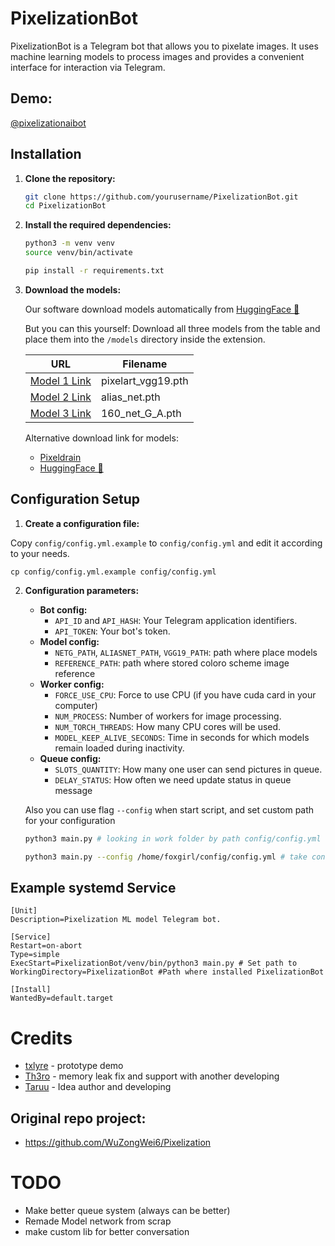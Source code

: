 # PixelizationBot

PixelizationBot is a Telegram bot that allows you to pixelate images. It uses machine learning models to process images and provides a convenient interface for interaction via Telegram.

## Demo:
[@pixelizationaibot](https://t.me/pixelizationaibot)

## Installation

1. **Clone the repository:**

   ```bash
   git clone https://github.com/yourusername/PixelizationBot.git
   cd PixelizationBot
   ```

2. **Install the required dependencies:**

   ```bash
   python3 -m venv venv
   source venv/bin/activate
   
   pip install -r requirements.txt
   ```

3. **Download the models:**
   
   Our software download models automatically from [HuggingFace 🤗](https://huggingface.co/ashleykleynhans/pixelization/tree/main)
   
   But you can this yourself:
   Download all three models from the table and place them into the `/models` directory inside the extension.

   | URL | Filename |
   |-----|----------|
   | [Model 1 Link](https://drive.google.com/file/d/1VRYKQOsNlE1w1LXje3yTRU5THN2MGdMM/view?usp=sharing) | pixelart_vgg19.pth |
   | [Model 2 Link](https://drive.google.com/file/d/17f2rKnZOpnO9ATwRXgqLz5u5AZsyDvq_/view?usp=sharing) | alias_net.pth |
   | [Model 3 Link](https://drive.google.com/file/d/1i_8xL3stbLWNF4kdQJ50ZhnRFhSDh3Az/view?usp=sharing) | 160_net_G_A.pth |

   Alternative download link for models: 
   - [Pixeldrain](https://pixeldrain.com/u/QfmACJAG)
   - [HuggingFace 🤗](https://huggingface.co/ashleykleynhans/pixelization/tree/main)
   

## Configuration Setup

1. **Create a configuration file:**

Copy `config/config.yml.example` to `config/config.yml` and edit it according to your needs.
 

`cp config/config.yml.example config/config.yml`   


2. **Configuration parameters:**
   - **Bot config:**
     - `API_ID` and `API_HASH`: Your Telegram application identifiers.
     - `API_TOKEN`: Your bot's token.
   - **Model config:**
     - `NETG_PATH`, `ALIASNET_PATH`, `VGG19_PATH`: path where place models
     - `REFERENCE_PATH`: path where stored coloro scheme image reference
   - **Worker config:**
     - `FORCE_USE_CPU`: Force to use CPU (if you have cuda card in your computer)
     - `NUM_PROCESS`: Number of workers for image processing.
     - `NUM_TORCH_THREADS`: How many CPU cores will be used.
     - `MODEL_KEEP_ALIVE_SECONDS`: Time in seconds for which models remain loaded during inactivity.
   - **Queue config:**
     - `SLOTS_QUANTITY`: How many one user can send pictures in queue.
     - `DELAY_STATUS`: How often we need update status in queue message

   Also you can use flag `--config` when start script, and set custom path for your configuration
   ```bash
   python3 main.py # looking in work folder by path config/config.yml
   
   python3 main.py --config /home/foxgirl/config/config.yml # take config by custom path
   ```

## Example systemd Service

```systemd
[Unit]
Description=Pixelization ML model Telegram bot.

[Service]
Restart=on-abort
Type=simple
ExecStart=PixelizationBot/venv/bin/python3 main.py # Set path to 
WorkingDirectory=PixelizationBot #Path where installed PixelizationBot

[Install]
WantedBy=default.target
```

# Credits
- [txlyre](https://github.com/txlyre) - prototype demo
- [Th3ro](https://github.com/Th3roo)  - memory leak fix and support with another developing
- [Taruu](https://github.com/Taruu)   - Idea author and developing 

## Original repo project:
 - https://github.com/WuZongWei6/Pixelization


# TODO 
 - Make better queue system (always can be better)
 - Remade Model network from scrap
 - make custom lib for better conversation